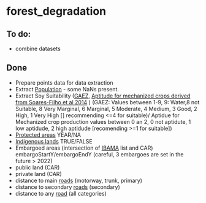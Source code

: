 # forest_degradation
## To do:
 - combine datasets



## Done
- Prepare points data for data extraction  
- Extract [Population](https://www.worldpop.org/geodata/listing?id=77) - some NaNs present.   
- Extract Soy Suitability ([GAEZ](https://www.gaez.iiasa.ac.at/), [Aptitude for mechanized crops derived from Soares-Filho et al 2014](https://www.csr.ufmg.br/forestcode/) )  (GAEZ: Values between 1-9, 9: Water,8 not Suitable, 8 Very Marginal, 6 Marginal, 5 Moderate, 4 Medium, 3 Good, 2 High, 1 Very High [] recommending <=4 for suitable)/ Aptidue for Mechanized crop production values between 0 an 2, 0 not aptidute, 1 low aptidude, 2 high aptidude [recomending >=1 for suitable])
- [Protected areas](https://www.gov.br/icmbio/pt-br/servicos/geoprocessamento/mapa-tematico-e-dados-geoestatisticos-das-unidades-de-conservacao-federais) YEAR/NA
- [Indigenous lands](https://www.gov.br/funai/pt-br/atuacao/terras-indigenas/geoprocessamento-e-mapas)  TRUE/FALSE
- Embargoed areas (intersection of [IBAMA](https://servicos.ibama.gov.br/ctf/publico/areasembargadas/ConsultaPublicaAreasEmbargadas.php) list and CAR) embargoStartY/embargoEndY (careful, 3 embargoes are set in the future > 2022)
- public land  (CAR)
- private land (CAR)
- distance to main [roads](https://wiki.openstreetmap.org/wiki/Key:highway)  (motorway, trunk, primary)
- distance to secondary [roads](https://wiki.openstreetmap.org/wiki/Key:highway)  (secondary)
- distance to any [road](https://wiki.openstreetmap.org/wiki/Key:highway)  (all categories)

